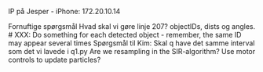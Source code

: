 IP på Jesper - iPhone: 172.20.10.14

Fornuftige spørgsmål
Hvad skal vi gøre linje 207? objectIDs, dists og angles. # XXX: Do something for each detected object - remember, the same ID may appear several times
Spørgsmål til Kim: Skal q have det samme interval som det vi lavede i q1.py
Are we resampling in the SIR-algorithm?
Use motor controls to update particles?
